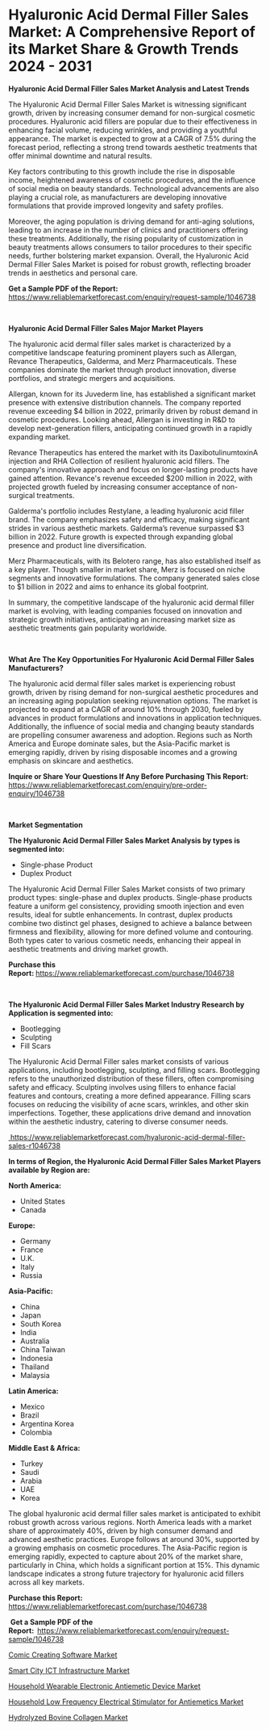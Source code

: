 <p><h1>Hyaluronic Acid Dermal Filler Sales Market: A Comprehensive Report of its Market Share & Growth Trends 2024 - 2031</h1></p><p><strong>Hyaluronic Acid Dermal Filler Sales Market Analysis and Latest Trends</strong></p>
<p><p>The Hyaluronic Acid Dermal Filler Sales Market is witnessing significant growth, driven by increasing consumer demand for non-surgical cosmetic procedures. Hyaluronic acid fillers are popular due to their effectiveness in enhancing facial volume, reducing wrinkles, and providing a youthful appearance. The market is expected to grow at a CAGR of 7.5% during the forecast period, reflecting a strong trend towards aesthetic treatments that offer minimal downtime and natural results.</p><p>Key factors contributing to this growth include the rise in disposable income, heightened awareness of cosmetic procedures, and the influence of social media on beauty standards. Technological advancements are also playing a crucial role, as manufacturers are developing innovative formulations that provide improved longevity and safety profiles.</p><p>Moreover, the aging population is driving demand for anti-aging solutions, leading to an increase in the number of clinics and practitioners offering these treatments. Additionally, the rising popularity of customization in beauty treatments allows consumers to tailor procedures to their specific needs, further bolstering market expansion. Overall, the Hyaluronic Acid Dermal Filler Sales Market is poised for robust growth, reflecting broader trends in aesthetics and personal care.</p></p>
<p><strong>Get a Sample PDF of the Report:&nbsp;</strong> <a href="https://www.reliablemarketforecast.com/enquiry/request-sample/1046738?utm_campaign=1169&utm_medium=2&utm_source=Github&utm_content=ia&utm_term=06122024&utm_id=hyaluronic-acid-dermal-filler-sales">https://www.reliablemarketforecast.com/enquiry/request-sample/1046738</a></p>
<p>&nbsp;</p>
<p><strong>Hyaluronic Acid Dermal Filler Sales Major Market Players</strong></p>
<p><p>The hyaluronic acid dermal filler sales market is characterized by a competitive landscape featuring prominent players such as Allergan, Revance Therapeutics, Galderma, and Merz Pharmaceuticals. These companies dominate the market through product innovation, diverse portfolios, and strategic mergers and acquisitions.</p><p>Allergan, known for its Juvederm line, has established a significant market presence with extensive distribution channels. The company reported revenue exceeding $4 billion in 2022, primarily driven by robust demand in cosmetic procedures. Looking ahead, Allergan is investing in R&D to develop next-generation fillers, anticipating continued growth in a rapidly expanding market.</p><p>Revance Therapeutics has entered the market with its DaxibotulinumtoxinA injection and RHA Collection of resilient hyaluronic acid fillers. The company's innovative approach and focus on longer-lasting products have gained attention. Revance's revenue exceeded $200 million in 2022, with projected growth fueled by increasing consumer acceptance of non-surgical treatments.</p><p>Galderma's portfolio includes Restylane, a leading hyaluronic acid filler brand. The company emphasizes safety and efficacy, making significant strides in various aesthetic markets. Galderma’s revenue surpassed $3 billion in 2022. Future growth is expected through expanding global presence and product line diversification.</p><p>Merz Pharmaceuticals, with its Belotero range, has also established itself as a key player. Though smaller in market share, Merz is focused on niche segments and innovative formulations. The company generated sales close to $1 billion in 2022 and aims to enhance its global footprint.</p><p>In summary, the competitive landscape of the hyaluronic acid dermal filler market is evolving, with leading companies focused on innovation and strategic growth initiatives, anticipating an increasing market size as aesthetic treatments gain popularity worldwide.</p></p>
<p>&nbsp;</p>
<p><strong>What Are The Key Opportunities For Hyaluronic Acid Dermal Filler Sales Manufacturers?</strong></p>
<p><p>The hyaluronic acid dermal filler sales market is experiencing robust growth, driven by rising demand for non-surgical aesthetic procedures and an increasing aging population seeking rejuvenation options. The market is projected to expand at a CAGR of around 10% through 2030, fueled by advances in product formulations and innovations in application techniques. Additionally, the influence of social media and changing beauty standards are propelling consumer awareness and adoption. Regions such as North America and Europe dominate sales, but the Asia-Pacific market is emerging rapidly, driven by rising disposable incomes and a growing emphasis on skincare and aesthetics.</p></p>
<p><strong>Inquire or Share Your Questions If Any Before Purchasing This Report:</strong> <a href="https://www.reliablemarketforecast.com/enquiry/pre-order-enquiry/1046738?utm_campaign=1169&utm_medium=2&utm_source=Github&utm_content=ia&utm_term=06122024&utm_id=hyaluronic-acid-dermal-filler-sales">https://www.reliablemarketforecast.com/enquiry/pre-order-enquiry/1046738</a></p>
<p>&nbsp;</p>
<p><strong>Market Segmentation</strong></p>
<p><strong>The Hyaluronic Acid Dermal Filler Sales Market Analysis by types is segmented into:</strong></p>
<p><ul><li>Single-phase Product</li><li>Duplex Product</li></ul></p>
<p><p>The Hyaluronic Acid Dermal Filler Sales Market consists of two primary product types: single-phase and duplex products. Single-phase products feature a uniform gel consistency, providing smooth injection and even results, ideal for subtle enhancements. In contrast, duplex products combine two distinct gel phases, designed to achieve a balance between firmness and flexibility, allowing for more defined volume and contouring. Both types cater to various cosmetic needs, enhancing their appeal in aesthetic treatments and driving market growth.</p></p>
<p><strong>Purchase this Report:&nbsp;</strong><a href="https://www.reliablemarketforecast.com/purchase/1046738?utm_campaign=1169&utm_medium=2&utm_source=Github&utm_content=ia&utm_term=06122024&utm_id=hyaluronic-acid-dermal-filler-sales">https://www.reliablemarketforecast.com/purchase/1046738</a></p>
<p>&nbsp;</p>
<p><strong>The Hyaluronic Acid Dermal Filler Sales Market Industry Research by Application is segmented into:</strong></p>
<p><ul><li>Bootlegging</li><li>Sculpting</li><li>Fill Scars</li></ul></p>
<p><p>The Hyaluronic Acid Dermal Filler sales market consists of various applications, including bootlegging, sculpting, and filling scars. Bootlegging refers to the unauthorized distribution of these fillers, often compromising safety and efficacy. Sculpting involves using fillers to enhance facial features and contours, creating a more defined appearance. Filling scars focuses on reducing the visibility of acne scars, wrinkles, and other skin imperfections. Together, these applications drive demand and innovation within the aesthetic industry, catering to diverse consumer needs.</p></p>
<p><a href="https://www.reliablemarketforecast.com/hyaluronic-acid-dermal-filler-sales-r1046738?utm_campaign=1169&utm_medium=2&utm_source=Github&utm_content=ia&utm_term=06122024&utm_id=hyaluronic-acid-dermal-filler-sales">&nbsp;https://www.reliablemarketforecast.com/hyaluronic-acid-dermal-filler-sales-r1046738</a></p>
<p><strong>In terms of Region, the Hyaluronic Acid Dermal Filler Sales Market Players available by Region are:</strong></p>
<p>
    <p> <strong> North America: </strong>
        <ul>
            <li>United States</li>
            <li>Canada</li>
        </ul>
        </p> 
    <p> <strong> Europe: </strong>
        <ul>
            <li>Germany</li>
            <li>France</li>
            <li>U.K.</li>
            <li>Italy</li>
            <li>Russia</li>
        </ul>
        </p> 
    <p> <strong> Asia-Pacific: </strong>
        <ul>
            <li>China</li>
            <li>Japan</li>
            <li>South Korea</li>
            <li>India</li>
            <li>Australia</li>
            <li>China Taiwan</li>
            <li>Indonesia</li>
            <li>Thailand</li>
            <li>Malaysia</li>
        </ul>
        </p> 
    <p> <strong> Latin America: </strong>
        <ul>
            <li>Mexico</li>
            <li>Brazil</li>
            <li>Argentina Korea</li>
            <li>Colombia</li>
        </ul>
        </p> 
    <p> <strong> Middle East & Africa: </strong>
        <ul>
            <li>Turkey</li>
            <li>Saudi</li>
            <li>Arabia</li>
            <li>UAE</li>
            <li>Korea</li>
        </ul>
    </p>
    </p>
<p><p>The global hyaluronic acid dermal filler sales market is anticipated to exhibit robust growth across various regions. North America leads with a market share of approximately 40%, driven by high consumer demand and advanced aesthetic practices. Europe follows at around 30%, supported by a growing emphasis on cosmetic procedures. The Asia-Pacific region is emerging rapidly, expected to capture about 20% of the market share, particularly in China, which holds a significant portion at 15%. This dynamic landscape indicates a strong future trajectory for hyaluronic acid fillers across all key markets.</p></p>
<p><strong>Purchase this Report: </strong><a href="https://www.reliablemarketforecast.com/purchase/1046738?utm_campaign=1169&utm_medium=2&utm_source=Github&utm_content=ia&utm_term=06122024&utm_id=hyaluronic-acid-dermal-filler-sales">https://www.reliablemarketforecast.com/purchase/1046738</a></p>
<p>&nbsp;<strong>Get a Sample PDF of the Report:&nbsp;&nbsp;</strong><a href="https://www.reliablemarketforecast.com/enquiry/request-sample/1046738?utm_campaign=1169&utm_medium=2&utm_source=Github&utm_content=ia&utm_term=06122024&utm_id=hyaluronic-acid-dermal-filler-sales">https://www.reliablemarketforecast.com/enquiry/request-sample/1046738</a></p>
<p><strong></strong></p>
<p><p><a href="https://www.linkedin.com/pulse/market-dynamics-comic-creating-software-65-growth-from-2024-czxhf?utm_campaign=1169&utm_medium=2&utm_source=Github&utm_content=ia&utm_term=06122024&utm_id=hyaluronic-acid-dermal-filler-sales">Comic Creating Software Market</a></p><p><a href="https://www.linkedin.com/pulse/re-market-dynamics-key-trends-projected-73-cagr-from-2024-2031-qtfaf?utm_campaign=1169&utm_medium=2&utm_source=Github&utm_content=ia&utm_term=06122024&utm_id=hyaluronic-acid-dermal-filler-sales">Smart City ICT Infrastructure Market</a></p><p><a href="https://issuu.com/reportprime-2/docs/household-wearable-electronic-antiemetic-device-ma?utm_campaign=1169&utm_medium=2&utm_source=Github&utm_content=ia&utm_term=06122024&utm_id=hyaluronic-acid-dermal-filler-sales">Household Wearable Electronic Antiemetic Device Market</a></p><p><a href="https://issuu.com/reportprime-2/docs/household-low-frequency-electrical-stimulator-for-?utm_campaign=1169&utm_medium=2&utm_source=Github&utm_content=ia&utm_term=06122024&utm_id=hyaluronic-acid-dermal-filler-sales">Household Low Frequency Electrical Stimulator for Antiemetics Market</a></p><p><a href="https://github.com/pizolina/Market-Research-Report-List-6/blob/main/hydrolyzed-bovine-collagen-market.md?utm_campaign=1169&utm_medium=2&utm_source=Github&utm_content=ia&utm_term=06122024&utm_id=hyaluronic-acid-dermal-filler-sales">Hydrolyzed Bovine Collagen Market</a></p></p>